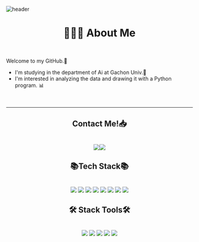 

![header](https://capsule-render.vercel.app/api?type=waving&color=A3DCBE&height=300&section=header&text=Welcome!%20&fontSize=90)

<h1 align="center"> 👩🏻‍💻 About Me </h1> <br>

Welcome to my GitHub.🫶 
* I'm studying in the department of Ai at Gachon Univ.🥰
* I'm interested in analyzing the data and drawing it with a Python program. 📊

<br>
<hr>
<h2 align="center">Contact Me!📥</h2><br>
<div align="center"><img src="https://img.shields.io/badge/tia510@gachon.ac.kr-white?style=flat&logo=Gmail"/></a><img src="https://img.shields.io/badge/
chae0510-11B48A?style=flat&logo=flat&logoColor=white&link=https://velog.io/@chae0510"/></a>

<h2 align="center">📚Tech Stack📚</h2> <br>
<div align="center"> <img src="https://img.shields.io/badge/Python-3766AB?style=flat&logo=Python&logoColor=white"/></a> <img src="https://img.shields.io/badge/Java-red?style=flat&logo=Java&logoColor=white"/></a> <img src="https://img.shields.io/badge/C-A8B9CC?style=flat&logo=C&logoColor=white"/></a> <img src="https://img.shields.io/badge/C++-00599C?style=flat&logo=C%2B%2B&logoColor=white"/></a> <img src="https://img.shields.io/badge/MySQL-4479A1?style=flat&logo=MYSQL&logoColor=white"/></a> <img src="https://img.shields.io/badge/Firebase-FFCA28?style=flat&logo=Firebase&logoColor=white"/></a> <img src="https://img.shields.io/badge/Flutter-02569B?style=flat&logo=Flutter&logoColor=white"/></a> <img src="https://img.shields.io/badge/HTML-E34F26?style=flat&logo=HTML5&logoColor=white"/></a>


<h2 align="center">🛠️ Stack Tools🛠️ </h2> <br>
<div align="center"> <img src="https://img.shields.io/badge/VScode-007ACC?style=flat&logo=VisualStudioCode&logoColor=white"/></a>  <img src="https://img.shields.io/badge/IntelliJ-000000?style=flat&logo=IntelliJ IDEA&logoColor=white"/></a>   
<img src="https://img.shields.io/badge/Anaconda-44A833?style=flat&logo=Anaconda&logoColor=white"/></a>   <img src="https://img.shields.io/badge/Android Studio-3DDC84?style=flat&logo=Android Studio&logoColor=white"/></a>    <img src="https://img.shields.io/badge/Xcode-147EFB?style=flat&logo=Xcode&logoColor=white"/></a>   
